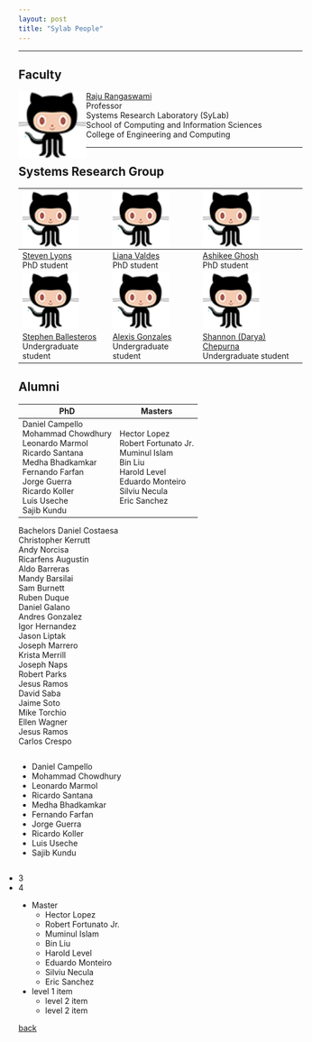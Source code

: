 ```yaml
---
layout: post
title: "Sylab People"
---
```

* * *

## Faculty<br />

<img align="left" src="/images/octocat.png" width="120" />

[Raju Rangaswami](https://users.cs.fiu.edu/~raju/WWW/)<br />
Professor<br />
Systems Research Laboratory (SyLab)<br />
School of Computing and Information Sciences<br />
College of Engineering and Computing<br />

* * *

## Systems Research Group <br />

<img align="left" src="/images/octocat.png" width="100" /> |  <img align="left" src="/images/octocat.png" width="100" /> | <img align="left" src="/images/octocat.png" width="100" />
--|--|--
[Steven Lyons](https://users.cs.fiu.edu/~slyon001/)<br /> PhD student | [Liana Valdes](https://lia54.github.io/) <br /> PhD student|[Ashikee Ghosh](https://lia54.github.io/) <br /> PhD student
<img align="center" src="/images/octocat.png" width="100" /> |  <img align="center" src="/images/octocat.png" width="100" /> | <img align="center" src="/images/octocat.png" width="100" />
[Stephen Ballesteros](https://users.cs.fiu.edu/~slyon001/)<br /> Undergraduate student | [Alexis Gonzales](https://lia54.github.io/) <br /> Undergraduate student|[Shannon (Darya) Chepurna](https://lia54.github.io/) <br /> Undergraduate student


## Alumni <br />
PhD | Masters 
--|--
Daniel Campello<br />Mohammad Chowdhury<br />Leonardo Marmol<br />Ricardo Santana<br />Medha Bhadkamkar<br />Fernando Farfan<br />Jorge Guerra<br />Ricardo Koller<br />Luis Useche<br />Sajib Kundu| Hector Lopez<br />Robert Fortunato Jr.<br />Muminul Islam<br />Bin Liu<br />Harold Level<br />Eduardo Monteiro<br />Silviu Necula<br />Eric Sanchez 

Bachelors
Daniel Costaesa<br />Christopher Kerrutt<br />Andy Norcisa<br />Ricarfens Augustin<br />Aldo Barreras<br />Mandy Barsilai<br />Sam Burnett<br />Ruben Duque<br />Daniel Galano<br />Andres Gonzalez<br />Igor Hernandez<br />Jason Liptak<br />Joseph Marrero<br />Krista Merrill<br />Joseph Naps<br />Robert Parks<br />Jesus Ramos<br />David Saba<br />Jaime Soto<br />Mike Torchio<br />Ellen Wagner<br />Jesus Ramos<br />Carlos Crespo<br />


 <ul PhD style="width:100%; float:left;">
      <li>Daniel Campello</li>
      <li>Mohammad Chowdhury</li>
      <li>Leonardo Marmol</li>
      <li>Ricardo Santana</li>
      <li>Medha Bhadkamkar</li>
      <li>Fernando Farfan</li>
      <li>Jorge Guerra</li>
      <li>Ricardo Koller</li>
      <li>Luis Useche</li>
      <li>Sajib Kundu</li>
   </ul><ul style="width:100%; float:right;">
      <li>3</li>
      <li>4</li>
   </ul>

- Master
  - Hector Lopez
  - Robert Fortunato Jr.
  - Muminul Islam
  - Bin Liu
  - Harold Level
  - Eduardo Monteiro 
  - Silviu Necula
  - Eric Sanchez
- level 1 item
  - level 2 item
  - level 2 item

[back](/)
